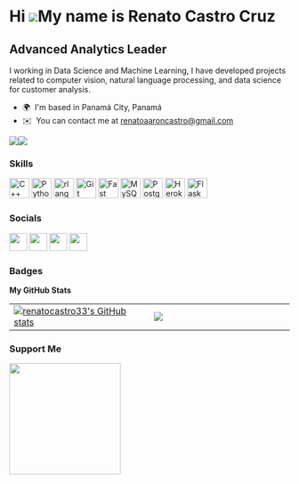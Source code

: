 Hi ![](https://user-images.githubusercontent.com/18350557/176309783-0785949b-9127-417c-8b55-ab5a4333674e.gif)My name is Renato Castro Cruz
============================================================================================================================================

Advanced Analytics Leader
-------------------------

I working in Data Science and Machine Learning, I have developed projects related to computer vision, natural language processing, and data science for customer analysis.

* 🌍  I'm based in Panamá City, Panamá
* ✉️  You can contact me at [renatoaaroncastro@gmail.com](mailto:renatoaaroncastro@gmail.com)

<a href="https://www.github.com/CristianLazoQuispe" target="_blank" rel="noreferrer"><img
src="https://img.shields.io/github/followers/renatocastro33?logo=github&style=for-the-badge&color=0891b2&labelColor=1c1917" /></a><a href="https://media.licdn.com/dms/image/C4E03AQHUswvtJT2e0Q/profile-displayphoto-shrink_400_400/0/1582067922259?e=1700697600&v=beta&t=6wsjzZD1lLkEEuCJ1qAVEFXafTzaqa86NxKfHKwSTOs" target="_blank" rel="noreferrer"><img
src="https://img.shields.io/twitter/follow/CristianLazoQ?logo=twitter&style=for-the-badge&color=0891b2&labelColor=1c1917"
/></a>

### Skills


<p align="left">
<a href="https://docs.microsoft.com/en-us/cpp/?view=msvc-170" target="_blank" rel="noreferrer"><img src="https://raw.githubusercontent.com/danielcranney/readme-generator/main/public/icons/skills/cplusplus-colored.svg" width="36" height="36" alt="C++" /></a>
<a href="https://www.python.org/" target="_blank" rel="noreferrer"><img src="https://raw.githubusercontent.com/danielcranney/readme-generator/main/public/icons/skills/python-colored.svg" width="36" height="36" alt="Python" /></a>
<a href="https://www.r-project.org/" target="_blank" rel="noreferrer"><img src="https://raw.githubusercontent.com/danielcranney/readme-generator/main/public/icons/skills/rlang-colored.svg" width="36" height="36" alt="rlang" /></a>
<a href="https://git-scm.com/" target="_blank" rel="noreferrer"><img src="https://raw.githubusercontent.com/danielcranney/readme-generator/main/public/icons/skills/git-colored.svg" width="36" height="36" alt="Git" /></a>
<a href="https://fastapi.tiangolo.com/" target="_blank" rel="noreferrer"><img src="https://raw.githubusercontent.com/danielcranney/readme-generator/main/public/icons/skills/fastapi-colored.svg" width="36" height="36" alt="Fast API" /></a>
<a href="https://www.mysql.com/" target="_blank" rel="noreferrer"><img src="https://raw.githubusercontent.com/danielcranney/readme-generator/main/public/icons/skills/mysql-colored.svg" width="36" height="36" alt="MySQL" /></a>
<a href="https://www.postgresql.org/" target="_blank" rel="noreferrer"><img src="https://raw.githubusercontent.com/danielcranney/readme-generator/main/public/icons/skills/postgresql-colored.svg" width="36" height="36" alt="PostgreSQL" /></a>
<a href="https://www.heroku.com/" target="_blank" rel="noreferrer"><img src="https://raw.githubusercontent.com/danielcranney/readme-generator/main/public/icons/skills/heroku-colored.svg" width="36" height="36" alt="Heroku" /></a>
<a href="https://flask.palletsprojects.com/en/2.0.x/" target="_blank" rel="noreferrer"><img src="https://raw.githubusercontent.com/danielcranney/readme-generator/main/public/icons/skills/flask-colored-dark.svg" width="36" height="36" alt="Flask" /></a>
</p>


### Socials

<p align="left"> <a href="https://www.github.com/CristianLazoQuispe" target="_blank" rel="noreferrer"><img src="https://raw.githubusercontent.com/danielcranney/readme-generator/main/public/icons/socials/github-dark.svg" width="32" height="32" /></a> <a href="https://www.linkedin.com/in/renato-castro-cruz-317404137/" target="_blank" rel="noreferrer"><img src="https://raw.githubusercontent.com/danielcranney/readme-generator/main/public/icons/socials/linkedin.svg" width="32" height="32" /></a> <a href="https://twitter.com/Renato_itm800" target="_blank" rel="noreferrer"><img src="https://raw.githubusercontent.com/danielcranney/readme-generator/main/public/icons/socials/twitter.svg" width="32" height="32" /></a> <a href="https://www.youtube.com/channel/UCCaAxdXor0JSRQ0bfcRLsYw" target="_blank" rel="noreferrer"><img src="https://raw.githubusercontent.com/danielcranney/readme-generator/main/public/icons/socials/youtube.svg" width="32" height="32" /></a></p>

### Badges

<b>My GitHub Stats</b>

<table width="100%">
  <tr>
  <td width="50%">
      <a href="http://www.github.com/renatocastro33"><img src="https://github-readme-stats.vercel.app/api?username=renatocastro33&show_icons=true&hide=&count_private=true&title_color=0891b2&text_color=ffffff&icon_color=0891b2&bg_color=1c1917&hide_border=true&show_icons=true" alt="renatocastro33's GitHub stats" /></a></td>
  <td width="50%">
      <a href="http://www.github.com/renatocastro33"><img src="https://github-readme-streak-stats.herokuapp.com/?user=renatocastro33&stroke=ffffff&background=1c1917&ring=0891b2&fire=0891b2&currStreakNum=ffffff&currStreakLabel=0891b2&sideNums=ffffff&sideLabels=ffffff&dates=ffffff&hide_border=true" /></a></td>
  </tr>
</table>

### Support Me

<a href="https://www.buymeacoffee.com/CrisMecatronic"><img src="https://cdn.buymeacoffee.com/buttons/v2/default-yellow.png" width="200" /></a>
